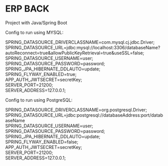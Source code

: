 # ERP BACK

Project with Java/Spring Boot

Config to run using MYSQL:

SPRING_DATASOURCE_DRIVERCLASSNAME=com.mysql.cj.jdbc.Driver;  
SPRING_DATASOURCE_URL=jdbc:mysql://localhost:3306/databaseName?autoReconnect=true&allowPublicKeyRetrieval=true&useSSL=false;  
SPRING_DATASOURCE_USERNAME=user;  
SPRING_DATASOURCE_PASSWORD=password;  
SPRING_JPA_HIBERNATE_DDLAUTO=update;  
SPRING_FLYWAY_ENABLED=true;  
APP_AUTH_JWTSECRET=secretKey;  
SERVER_PORT=21200;  
SERVER_ADDRESS=127.0.0.1;

Config to run using PostgreSQL:

SPRING_DATASOURCE_DRIVERCLASSNAME=org.postgresql.Driver;  
SPRING_DATASOURCE_URL=jdbc:postgresql://databaseAddress:port/databaseName  
SPRING_DATASOURCE_USERNAME=user;  
SPRING_DATASOURCE_PASSWORD=password;  
SPRING_JPA_HIBERNATE_DDLAUTO=update;  
SPRING_FLYWAY_ENABLED=false;  
APP_AUTH_JWTSECRET=secretKey;  
SERVER_PORT=21200;  
SERVER_ADDRESS=127.0.0.1;  